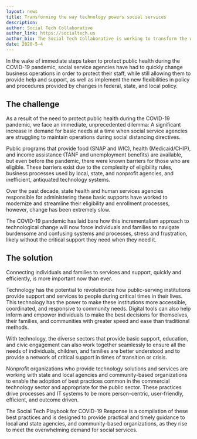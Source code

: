 ```yaml
---
layout: news
title: Transforming the way technology powers social services
description:
author: Social Tech Collaborative
author_link: https://socialtech.us
author_bio: The Social Tech Collaborative is working to transform the way technology powers social services. <a href="/about">Learn more.</a>
date: 2020-5-4
---
```


In the wake of immediate steps taken to protect public health during the COVID-19 pandemic, social service agencies have had to quickly change business operations in order to protect their staff, while still allowing them to provide help and support, as well as implement the new flexibilities in policy and procedures provided by changes in federal, state, and local policy.

## The challenge

As a result of the need to protect public health during the COVID-19 pandemic, we face an immediate, unprecedented dilemma: A significant increase in demand for basic needs at a time when social service agencies are struggling to maintain operations during social distancing directives.

Public programs that provide food (SNAP and WIC), health (Medicaid/CHIP), and income assistance (TANF and unemployment benefits) are available, but even before the pandemic, there were known barriers for those who are eligible. These barriers exist due to the complexity of eligibility rules, business processes used by local, state, and nonprofit agencies, and inefficient, antiquated technology systems.

Over the past decade, state health and human services agencies responsible for administering these basic supports have worked to modernize and streamline their eligibility and enrollment processes, however, change has been extremely slow.

The COVID-19 pandemic has laid bare how this incrementalism approach to technological change will now force individuals and families to navigate burdensome and confusing systems and processes, stress and frustration, likely without the critical support they need when they need it.

## The solution

Connecting individuals and families to services and support, quickly and efficiently, is more important now than ever.

Technology has the potential to revolutionize how public-serving institutions provide support and services to people during critical times in their lives. This technology has the power to make these institutions more accessible, coordinated, and responsive to community needs. Digital tools can also help inform and empower individuals to make the best decisions for themselves, their families, and communities with greater speed and ease than traditional methods.

With technology, the diverse sectors that provide basic support, education, and civic engagement can also work together seamlessly to ensure all the needs of individuals, children, and families are better understood and to provide a network of critical support in times of transition or crisis.

Nonprofit organizations who provide technology solutions and services are working with state and local agencies and community-based organizations to enable the adoption of best practices common in the commercial technology sector and appropriate for the public sector. These practices drive processes and IT systems to be more person-centric, user-friendly, efficient, and outcome driven.

The Social Tech Playbook for COVID-19 Response is a compilation of these best practices and is designed to provide practical and timely guidance to local and state agencies, and community-based organizations, as they rise to meet the overwhelming demand for social services.

